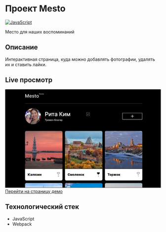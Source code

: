 # Проект Mesto
[![JavaScript](https://img.shields.io/badge/JavaScript-33302E?logo=javascript)](#)

Место для наших воспоминаний

## Описание
Интерактивная страница, куда можно добавлять фотографии, удалять их и ставить лайки.

## Live просмотр
![Главная страница сайта](./docs/Prewiev.png)
[Перейти на страницу демо](https://dalilam25.github.io/mesto/)
## Технологический стек
- JavaScript
- Webpack
